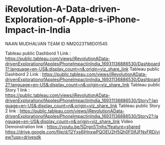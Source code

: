 # iRevolution-A-Data-driven-Exploration-of-Apple-s-iPhone-Impact-in-India
NAAN MUDHALVAN TEAM ID NM2023TMID01545

Tableau public Dashbord 1 Link : 
https://public.tableau.com/views/iRevolutionAData-drivenExplorationofApplesiPhoneImpactinIndia_16931136886530/Dashboard1?:language=en-US&:display_count=n&:origin=viz_share_link
Tableau public Dashbord 2 Link : 
https://public.tableau.com/views/iRevolutionAData-drivenExplorationofApplesiPhoneImpactinIndia_16931136886530/Dashboard2?:language=en-US&:display_count=n&:origin=viz_share_link
Tableau public Story 1 link    :  
https://public.tableau.com/views/iRevolutionAData-drivenExplorationofApplesiPhoneImpactinIndia_16931136886530/Story?:language=en-US&:display_count=n&:origin=viz_share_link
Tableau public Story 2 link    :
https://public.tableau.com/views/iRevolutionAData-drivenExplorationofApplesiPhoneImpactinIndia_16931136886530/Story2?:language=en-US&:display_count=n&:origin=viz_share_link
Video Demonstration link       : 
https://youtu.be/5Drgn5Tnjhs?feature=shared
https://drive.google.com/file/d/12Yxs6lHnxwPQOEU2H5Qh0F0IfJFNxFRD/view?usp=drivesdk
